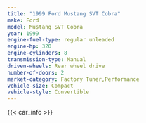 ```yaml
---
title: "1999 Ford Mustang SVT Cobra"
make: Ford
model: Mustang SVT Cobra
year: 1999
engine-fuel-type: regular unleaded
engine-hp: 320
engine-cylinders: 8
transmission-type: Manual
driven-wheels: Rear wheel drive
number-of-doors: 2
market-category: Factory Tuner,Performance
vehicle-size: Compact
vehicle-style: Convertible
---
```


{{< car_info >}}
